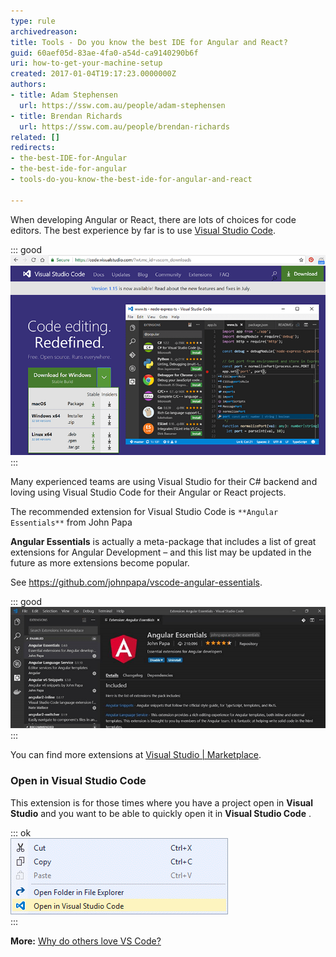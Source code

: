 ```yaml
---
type: rule
archivedreason: 
title: Tools - Do you know the best IDE for Angular and React?
guid: 60aef05d-83ae-4fa0-a54d-ca9140290b6f
uri: how-to-get-your-machine-setup
created: 2017-01-04T19:17:23.0000000Z
authors:
- title: Adam Stephensen
  url: https://ssw.com.au/people/adam-stephensen
- title: Brendan Richards
  url: https://ssw.com.au/people/brendan-richards
related: []
redirects:
- the-best-IDE-for-Angular
- the-best-ide-for-angular
- tools-do-you-know-the-best-ide-for-angular-and-react

---
```


When developing Angular or React, there are lots of choices for code editors. The best experience by far is to use [Visual Studio Code](https://visualstudio.microsoft.com/downloads/).   

<!--endintro-->


::: good  
![Figure: Good Example - Visual Studio Code is a free, lightweight IDE that runs on Windows, Linux and OS X. Visual Studio Code is the IDE of choice for many Angular developers and has lots of great extensions for Angular](angular-machine-setup-1.png)  
:::

Many experienced teams are using Visual Studio for their C# backend and loving using Visual Studio Code for their Angular or React projects.

The recommended extension for Visual Studio Code is ` **Angular Essentials** ` from John Papa

**Angular Essentials** is actually a meta-package that includes a list of great extensions for Angular Development – and this list may be updated in the future as more extensions become popular.

See     https://github.com/johnpapa/vscode-angular-essentials.


::: good  
![Figure: Good Example – the Angular Essentials extension will install a great suite of extensions to support Angular development](angular-machine-setup-2.png)  
:::

You can find more extensions at [Visual Studio | Marketplace](https://marketplace.visualstudio.com/).

### Open in Visual Studio Code

This extension is for those times where you have a project open in      **Visual Studio** and you want to be able to quickly open it in      **Visual Studio Code** .


::: ok  
![Figure: Get to Visual Studio Code quickly from within Visual Studio -        Open in Visual Studio Code extension](open-in-vscode.png)  
:::

**More:** [Why do others love VS Code?](https://stackshare.io/posts/why-developers-love-visual-studio-code)
